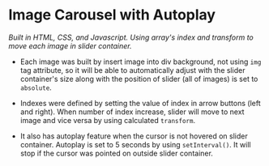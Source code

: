 # Image Carousel with Autoplay

*Built in HTML, CSS, and Javascript. Using array's index and transform to move each image in slider container.*

- Each image was built by insert image into div background, not using `img` tag attribute, so it will be able to automatically adjust with the slider container's size along with the position of slider (all of images) is set to `absolute`.

- Indexes were defined by setting the value of index in arrow buttons (left and right). When number of index increase, slider will move to next image and vice versa by using calculated `transform`.

- It also has autoplay feature when the cursor is not hovered on slider container. Autoplay is set to 5 seconds by using `setInterval()`. It will stop if the cursor was pointed on outside slider container.